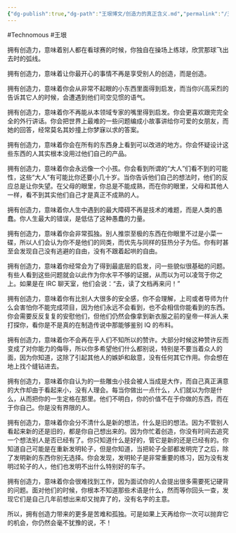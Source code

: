 ```yaml
---
{"dg-publish":true,"dg-path":"王垠博文/创造力的真正含义.md","permalink":"/王垠博文/创造力的真正含义/","created":"2023-12-12T14:47:26.000+08:00","updated":"2023-12-12T14:47:51.000+08:00"}
---
```


#Technomous #王垠

拥有创造力，意味着别人都在看球赛的时候，你独自在操场上练球，欣赏那球飞出去时的弧线。

拥有创造力，意味着让你最开心的事情不再是享受别人的创造，而是创造。

拥有创造力，意味着你会从非常不起眼的小东西里面得到启发，而当你兴高采烈的告诉其它人的时候，会遭遇到他们司空见惯的语气。

拥有创造力，意味着你不再能从本领域专家的嘴里得到启发。你会更喜欢跟完完全全的外行讲话。你会把世界上最难的一些问题编成小故事讲给你可爱的女朋友，而她的回答，经常莫名其妙撞上你梦寐以求的答案。

拥有创造力，意味着你会在所有的东西身上看到可以改进的地方。你会怀疑设计这些东西的人其实根本没用过他们自己的产品。

拥有创造力，意味着你会永远像一个小孩。你会看到所谓的“大人”们看不到的可能性，这些“大人”有可能比你还要小几十岁。当你告诉他们自己的想法时，他们的反应总是让你失望。在父母的眼里，你总是不能成熟，而在你的眼里，父母和其他人一样，看不到其实他们自己才是真正不成熟的人。

拥有创造力，意味着你人生中遇到的最大障碍不再是技术的难题，而是人类的愚蠢。你人生最大的错误，是低估了这种愚蠢的力量。

拥有创造力，意味着你会非常孤独。别人推崇至极的东西在你眼里不过是小菜一碟，所以人们会认为你不是他们的同类，而优先与同样的狂热分子为伍。你有时甚至会发现自己没有逃避的自由，没有不跟着起哄的自由。

拥有创造力，意味着你经常会为了得到最底层的启发，问一些貌似很基础的问题。有些人看到这些问题就会以此作为你水平不够的证据，从而以为可以凌驾于你之上。如果是在 IRC 聊天室，他们会说：“去，读了文档再来问！”

拥有创造力，意味着你有比别人大很多的安全感，你不会理解，上司或者导师为什么会害怕你不能完成项目，因为他们永远不会看到，也不会相信你能看到的东西。你会需要反反复复的安慰他们，但他们仍然会像拿到新衣服之前的皇帝一样派人来打探你，看你是不是真的在制造传说中那能够鉴别 IQ 的布料。

拥有创造力，意味着你不会再在乎人们不知所以的赞许。大部分时候这种赞许反而变成了对你能力的侮辱，所以你多希望他们什么都别说，特别是不要当着众人的面，因为你知道，这除了引起其他人的嫉妒和敌意，没有任何其它作用。你会想在地上找个缝钻进去。

拥有创造力，意味着你自认为的一些雕虫小技会被人当成是大作，而自己真正满意的大作却由于看起来小，没有人理会。每当你做出一点什么，人们就以为你是什么，从而把你的一生定格在那里。他们不明白，你的价值不在于你做的东西，而在于你自己。你是没有界限的人。

拥有创造力，意味着你会分不清什么是新的想法，什么是旧的想法。因为不管别人看起来新的还是旧的，都是你自己想出来的。因为你忙着创造，你没有时间去追究一个想法别人是否已经有了。你只知道什么是好的，管它是新的还是已经有的。你知道自己可能是在重新发明轮子，但是你知道，当把轮子全部都发明完了之后，除了发明新的东西你别无选择。你会发现，发明轮子是非常重要的练习，因为没有发明过轮子的人，他们也发明不出什么特别好的车子。

拥有创造力，意味着你会很难找到工作，因为面试你的人会提出很多需要死记硬背的问题。面对他们的时候，你根本不知道那些术语是什么，然而等你回头一查，发现它们是自己几年前想出来却又抛弃了的，没有名字的主意。

所以，拥有创造力带来的更多是苦难和孤独。可是如果上天再给你一次可以抛弃它的机会，你仍然会毫不犹豫的说，不！
